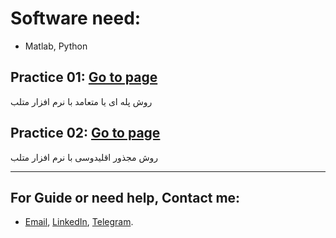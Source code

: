 
# Software need:
  - Matlab, Python
  
## Practice 01: [Go to page](https://github.com/MKarimi21/University-of-Bojnurd/blob/master/Facilities-Location-and-Layout-Design/Practice-01/Practice-01.m)
  روش پله ای یا متعامد
  با نرم افزار متلب
  
## Practice 02: [Go to page](https://github.com/MKarimi21/University-of-Bojnurd/blob/master/Facilities-Location-and-Layout-Design/Practice-02/Practice-02.m)
  روش مجذور اقلیدوسی
  با نرم افزار متلب


---
## For Guide or need help, Contact me:
- [Email](mailto:mkarimi21@hotmail.com), [LinkedIn](https://www.linkedin.com/in/mkarimi21/), [Telegram](https://telegram.me/mkarimi21). 
